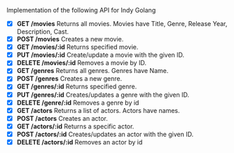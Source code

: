 Implementation of the following API for Indy Golang

- [x] __GET /movies__ Returns all movies. Movies have Title, Genre, Release Year, Description, Cast.
- [x] __POST /movies__ Creates a new movie.
- [x] __GET /movies/:id__ Returns specified movie.
- [x] __PUT /movies/:id__ Create/update a movie with the given ID.
- [x] __DELETE /movies/:id__ Removes a movie by ID.
- [x] __GET /genres__ Returns all genres. Genres have Name.
- [x] __POST /genres__ Creates a new genre.
- [x] __GET /genres/:id__ Returns specified genre.
- [x] __PUT /genres/:id__ Creates/updates a genre with the given ID.
- [x] __DELETE /genre/:id__ Removes a genre by id
- [x] __GET /actors__ Returns a list of actors. Actors have names.
- [x] __POST /actors__ Creates an actor.
- [x] __GET /actors/:id__ Returns a specific actor.
- [x] __POST /actors/:id__ Creates/updates an actor with the given ID.
- [x] __DELETE /actors/:id__ Removes an actor by id

